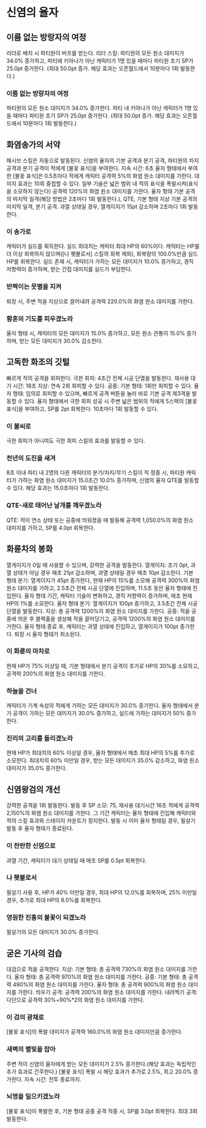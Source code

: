 # 신염의 율자

## 이름 없는 방랑자의 여정

리더로 배치 시 파티원이 버프를 받는다.
리더 스킬: 파티원의 모든 원소 대미지가 34.0% 증가하고, 파티에 키아나가 아닌 캐릭터가 1명 있을 때마다 파티원 초기 SP가 25.0pt 증가한다. (최대 50.0pt 증가. 해당 효과는 오픈월드에서 10분마다 1회 발동한다.)

### 이름 없는 방랑자의 여정

파티원의 모든 원소 대미지가 34.0% 증가한다. 파티 내 키아나가 아닌 캐릭터가 1명 있을 때마다 파티원 초기 SP가 25.0pt 증가한다. (최대 50.0pt 증가. 해당 효과는 오픈월드에서 10분마다 1회 발동한다.)

## 화염송가의 서약

패시브 스킬은 자동으로 발동된다.
신염의 율자의 기본 공격과 분기 공격, 파티원의 차지 공격과 분기 공격이 적에게 [불꽃 표식]을 부여한다. 지속 시간: 6초
율자 형태에서 부여한 [불꽃 표식]은 0.5초마다 적에게 캐릭터 공격력 5%의 화염 원소 대미지를 가한다. 대미지 효과는 10회 중첩할 수 있다.
일부 기술은 넓은 범위 내 적의 표식을 폭발시켜(표식을 소모하지 않는다) 공격력 120%의 화염 원소 대미지를 가한다.
율자 형태 기본 공격의 마지막 일격(해당 방법은 2초마다 1회 발동한다.), QTE, 기본 형태 지상 기본 공격의 마지막 일격, 분기 공격.
과열 상태일 경우, 열게이지가 15pt 감소하며 2초마다 1회 발동한다.

### 이 송가로

캐릭터가 실드를 획득한다. 실드 최대치는 캐릭터 최대 HP의 60%이다. 캐릭터는 HP를 더 이상 회복하지 않으며([나 횃불로서] 스킬의 회복 제외), 회복량의 100.0%만큼 실드 HP를 회복한다. 실드 존재 시, 캐릭터가 가하는 모든 대미지가 10.0% 증가하고, 경직 저항력이 증가하며, 받는 간접 대미지를 실드가 부담한다.

### 반짝이는 뭇별을 지켜

퇴장 시, 주변 적을 지상으로 끌어내려 공격력 220.0%의 화염 원소 대미지를 가한다.

### 황혼의 기도를 피우겠노라

율자 형태 시, 캐릭터의 모든 대미지가 15.0% 증가하고, 모든 원소 관통이 15.0% 증가하며, 받는 모든 대미지가 30.0% 감소한다.

## 고독한 화조의 깃털

빠르게 적의 공격을 회피한다.
극한 회피: 4초간 전체 시공 단열을 발동한다. 재사용 대기 시간: 18초
지상: 연속 2회 회피할 수 있다.
공중:
기본 형태: 1회만 회피할 수 있다.
율자 형태: 임의로 회피할 수 있으며, 빠르게 공격 버튼을 눌러 바로 기본 공격 제3격을 발동할 수 있다.
율자 형태에서 극한 회피 성공 시 주변 넓은 범위의 적에게 5스택의 [불꽃 표식]을 부여하고, SP를 2pt 회복한다. 10초마다 1회 발동할 수 있다.

### 이 불씨로

극한 회피가 아니여도 극한 회피 스킬의 효과를 발동할 수 있다.

### 천년의 도진을 새겨

8초 이내 파티 내 2명의 다른 캐릭터의 분기/차지/무기 스킬이 적 정중 시, 파티원 캐릭터가 가하는 화염 원소 대미지가 15.0초간 10.0% 증가하며, 신염의 율자 QTE를 발동할 수 있다. 해당 효과는 15.0초마다 1회 발동한다.

### QTE-새로 태어난 날개를 깨우겠노라

QTE: 적이 연소 상태 또는 공중에 띄워졌을 때 발동해 공격력 1,050.0%의 화염 원소 대미지를 가하고, SP를 4.0pt 회복한다.

## 화륜차의 봉화

열게이지가 0일 때 사용할 수 있으며, 강력한 공격을 발동한다.
열게이지: 초기 0pt, 과열 상태가 아닐 경우 매초 21pt 감소하며, 과열 상태일 경우 매초 10pt 감소한다.
기본 형태 분기: 열게이지가 45pt 증가한다, 현재 HP의 15%를 소모해 공격력 300%의 화염 원소 대미지를 가하고, 2.5초간 전체 시공 단열에 진입하며, 11.5초 동안 율자 형태에 진입한다.
율자 형태 기간, 캐릭터 기술이 변화하고, 경직 저항력이 증가하며, 매초 현재 HP의 1%를 소모한다.
율자 형태 분기: 열게이지가 100pt 증가하고, 3.5초간 전체 시공 단열을 발동한다.
지상: 총 공격력 1200%의 화염 원소 대미지를 가한다.
공중: 적을 공중에 띄운 후 블랙홀을 생성해 적을 끌어당기고, 공격력 1200%의 화염 원소 대미지를 가한다.
율자 형태 종료 후, 캐릭터는 과열 상태에 진입하고, 열게이지가 100pt 증가한다.
퇴장 시 율자 형태가 취소된다.

### 이 화륜의 마차로

현재 HP가 75% 이상일 때, 기본 형태에서 분기 공격이 추가로 HP의 30%를 소모하고, 공격력 200%의 화염 원소 대미지를 가한다.

### 하늘을 건너

캐릭터가 기계 속성의 적에게 가하는 모든 대미지가 30.0% 증가한다. 율자 형태에서 분기 공격이 가하는 모든 대미지가 30.0% 증가하고, 실드에 가하는 대미지가 50% 증가한다.

### 진리의 고리를 돌리겠노라

현재 HP가 최대치의 60% 이상일 경우, 율자 형태에서 매초 최대 HP의 5%를 추가로 소모한다.
최대치의 60% 미만일 경우, 받는 모든 대미지가 35.0% 감소하고, 화염 원소 대미지가 35.0% 증가한다.

## 신염왕검의 개선

강력한 공격을 1회 발동한다.
발동 후 SP 소모: 75, 재사용 대기시간 16초
적에게 공격력 2,150%의 화염 원소 대미지를 가한다. 그 기간 캐릭터는 율자 형태에 진입해 캐릭터와 적의 스킬 효과와 스테이지 카운트가 정지한다. 발동 시 이미 율자 형태일 경우, 필살기 발동 후 율자 형태가 종료된다.

### 이 찬란한 신염으로

과열 기간, 캐릭터가 대기 상태일 때 매초 SP를 0.5pt 회복한다.

### 나 횃불로서

필살기 사용 후, HP가 40% 미만일 경우, 최대 HP의 12.0%를 회복하며, 25% 미만일 경우, 추가로 최대 HP의 8.0%를 회복한다.

### 영원한 진홍의 불꽃이 되겠노라

필살기의 모든 대미지가 30.0% 증가한다.

## 굳은 기사의 검습

대검으로 적을 공격한다.
지상:
기본 형태: 총 공격력 730%의 화염 원소 대미지를 가한다.
율자 형태: 총 공격력 970%의 화염 원소 대미지를 가한다.
공중:
기본 형태: 총 공격력 490%의 화염 원소 대미지를 가한다.
율자 형태: 총 공격력 900%의 화염 원소 대미지를 가한다.
띄우기 공격: 공격력 200%의 화염 원소 대미지를 가한다.
내려찍기 공격: 다단으로 공격력 30%+90%\*2의 화염 원소 대미지를 가한다.

### 이 검의 광채로

[불꽃 표식]의 폭발 대미지가 공격력 160.0%의 화염 원소 대미지만큼 증가한다.

### 새벽의 별빛을 잡아

주변 적이 신염의 율자에게 받는 모든 대미지가 2.5% 증가한다.(해당 효과는 독립적인 추가 효과로 간주한다.) [불꽃 표식] 폭발 시 해당 효과가 추가로 2.5%, 최고 20.0% 증가한다. 지속 시간: 전투 종료까지.

### 뇌명을 일으키겠노라

[불꽃 표식]이 폭발한 후, 기본 형태 공중 공격 적중 시, SP를 3.0pt 회복한다. 최대 3회 발동한다.

